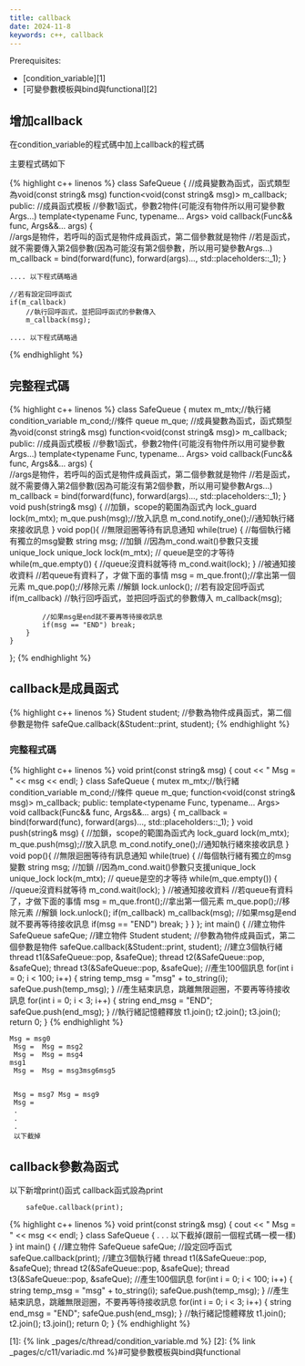 ```yaml
---
title: callback
date: 2024-11-8
keywords: c++, callback
---
```

Prerequisites:
- [condition_variable][1]
- [可變參數模板與bind與functional][2]

## 增加callback

在condition_variable的程式碼中加上callback的程式碼

主要程式碼如下

{% highlight c++ linenos %}
class SafeQueue {
    //成員變數為函式，函式類型為void(const string& msg)
    function<void(const string& msg)> m_callback;
public:
	//成員函式模板
	//參數1函式，參數2物件(可能沒有物件所以用可變參數Args...)
    template<typename Func, typename... Args>
    void callback(Func&& func, Args&&... args) {    
    	//args是物件，若呼叫的函式是物件成員函式，第二個參數就是物件
    	//若是函式，就不需要傳入第2個參數(因為可能沒有第2個參數，所以用可變參數Args...)
        m_callback = bind(forward<Func>(func), forward<Args>(args)..., std::placeholders::_1);
    }

    .... 以下程式碼略過

    //若有設定回呼函式
    if(m_callback)
    	//執行回呼函式，並把回呼函式的參數傳入 
    	m_callback(msg);

    .... 以下程式碼略過

{% endhighlight %}

## 完整程式碼

{% highlight c++ linenos %}
class SafeQueue {
    mutex m_mtx;//執行緒
    condition_variable m_cond;//條件
    queue<string> m_que;
    //成員變數為函式，函式類型為void(const string& msg)
    function<void(const string& msg)> m_callback;
public:
	//成員函式模板
	//參數1函式，參數2物件(可能沒有物件所以用可變參數Args...)
    template<typename Func, typename... Args>
    void callback(Func&& func, Args&&... args) {    
    	//args是物件，若呼叫的函式是物件成員函式，第二個參數就是物件
    	//若是函式，就不需要傳入第2個參數(因為可能沒有第2個參數，所以用可變參數Args...)
        m_callback = bind(forward<Func>(func), forward<Args>(args)..., std::placeholders::_1);
    }
    void push(string& msg) {
        //加鎖，scope的範圍為函式內
        lock_guard<mutex> lock(m_mtx);
        m_que.push(msg);//放入訊息
        m_cond.notify_one();//通知執行緒來接收訊息
    }
    void pop(){
        //無限迴圈等待有訊息通知
        while(true) {
            //每個執行緒有獨立的msg變數
            string msg;
            //加鎖
            //因為m_cond.wait()參數只支援unique_lock
            unique_lock<mutex> lock(m_mtx);
            // queue是空的才等待
            while(m_que.empty()) {
                //queue沒資料就等待
                m_cond.wait(lock);
            }
            //被通知接收資料
            //若queue有資料了，才做下面的事情
            msg = m_que.front();//拿出第一個元素
            m_que.pop();//移除元素
            //解鎖
            lock.unlock();
            //若有設定回呼函式
            if(m_callback)
            	//執行回呼函式，並把回呼函式的參數傳入 
            	m_callback(msg);

            //如果msg是end就不要再等待接收訊息
            if(msg == "END") break;
        }
    }
};
{% endhighlight %}

## callback是成員函式

{% highlight c++ linenos %}
    Student student;
    //參數為物件成員函式，第二個參數是物件
    safeQue.callback(&Student::print, student);
{% endhighlight %}

### 完整程式碼
{% highlight c++ linenos %}
void print(const string& msg) {
    cout << " Msg = " << msg << endl;
}
class SafeQueue {
    mutex m_mtx;//執行緒
    condition_variable m_cond;//條件
    queue<string> m_que;
    function<void(const string& msg)> m_callback;
public:
    template<typename Func, typename... Args>
    void callback(Func&& func, Args&&... args) {
        m_callback = bind(forward<Func>(func), forward<Args>(args)..., std::placeholders::_1);
    }
    void push(string& msg) {
        //加鎖，scope的範圍為函式內
        lock_guard<mutex> lock(m_mtx);
        m_que.push(msg);//放入訊息
        m_cond.notify_one();//通知執行緒來接收訊息
    }
    void pop(){
        //無限迴圈等待有訊息通知
        while(true) {
            //每個執行緒有獨立的msg變數
            string msg;
            //加鎖
            //因為m_cond.wait()參數只支援unique_lock
            unique_lock<mutex> lock(m_mtx);
            // queue是空的才等待
            while(m_que.empty()) {
                //queue沒資料就等待
                m_cond.wait(lock);
            }
            //被通知接收資料
            //若queue有資料了，才做下面的事情
            msg = m_que.front();//拿出第一個元素
            m_que.pop();//移除元素
            //解鎖
            lock.unlock();
            if(m_callback) m_callback(msg);
            //如果msg是end就不要再等待接收訊息
            if(msg == "END") break;
        }
    }
};
int main() {
    //建立物件
    SafeQueue safeQue;
    //建立物件
    Student student;
    //參數為物件成員函式，第二個參數是物件
    safeQue.callback(&Student::print, student);
    //建立3個執行緒
    thread t1(&SafeQueue::pop, &safeQue);
    thread t2(&SafeQueue::pop, &safeQue);
    thread t3(&SafeQueue::pop, &safeQue);
    //產生100個訊息
    for(int i = 0; i < 100; i++) {
        string temp_msg = "msg" + to_string(i);
        safeQue.push(temp_msg);
    }
    //產生結束訊息，跳離無限迴圈，不要再等待接收訊息
    for(int i = 0; i < 3; i++) {
        string end_msg = "END";
        safeQue.push(end_msg);
    }
    //執行緒記憶體釋放
    t1.join();
    t2.join();
    t3.join();
    return 0;
}
{% endhighlight %}

```
Msg = msg0
 Msg =  Msg = msg2
 Msg =  Msg = msg4
msg1
 Msg =  Msg = msg3msg6msg5


 Msg = msg7 Msg = msg9
 Msg = 
 .
 .
 .
 以下截掉
 ```
## callback參數為函式

以下新增print()函式
callback函式設為print

```
    safeQue.callback(print);
```

{% highlight c++ linenos %}
void print(const string& msg) {
    cout << " Msg = " << msg << endl;
}
class SafeQueue {
 .
 .
 .
 以下截掉(跟前一個程式碼一模一樣)
}
int main() {
    //建立物件
    SafeQueue safeQue;
    //設定回呼函式
    safeQue.callback(print);
    //建立3個執行緒
    thread t1(&SafeQueue::pop, &safeQue);
    thread t2(&SafeQueue::pop, &safeQue);
    thread t3(&SafeQueue::pop, &safeQue);
    //產生100個訊息
    for(int i = 0; i < 100; i++) {
        string temp_msg = "msg" + to_string(i);
        safeQue.push(temp_msg);
    }
    //產生結束訊息，跳離無限迴圈，不要再等待接收訊息
    for(int i = 0; i < 3; i++) {
        string end_msg = "END";
        safeQue.push(end_msg);
    }
    //執行緒記憶體釋放
    t1.join();
    t2.join();
    t3.join();
    return 0;
}
{% endhighlight %}



[1]: {% link _pages/c/thread/condition_variable.md %}
[2]: {% link _pages/c/c11/variadic.md %}#可變參數模板與bind與functional